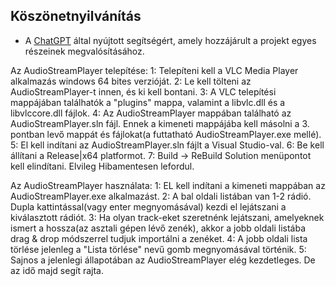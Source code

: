 ## Köszönetnyilvánítás
- A [ChatGPT](https://openai.com/chatgpt) által nyújtott segítségért, amely hozzájárult a projekt egyes részeinek megvalósításához.

Az AudioStreamPlayer telepítése:
1: Telepíteni kell a VLC Media Player alkalmazás windows 64 bites verzióját.
2: Le kell tölteni az AudioStreamPlayer-t innen, és ki kell bontani.
3: A VLC telepítési mappájában találhatók a "plugins" mappa, valamint a libvlc.dll és a libvlccore.dll fájlok.
4: Az AudioStreamPlayer mappában található az AudioStreamPlayer.sln fájl. Ennek a kimeneti mappájába kell másolni a 3. pontban levő mappát és fájlokat(a futtatható AudioStreamPlayer.exe mellé).
5: El kell indítani az AudioStreamPlayer.sln fájlt a Visual Studio-val.
6: Be kell állítani a Release|x64 platformot.
7: Build -> ReBuild Solution menüpontot kell elindítani. Elvileg Hibamentesen lefordul.

Az AudioStreamPlayer használata:
1: EL kell indítani a kimeneti mappában az AudioStreamPlayer.exe alkalmazást.
2: A bal oldali listában van 1-2 rádió. Dupla kattintással(vagy enter megnyomásával) kezdi el lejátszani a kiválasztott rádiót.
3: Ha olyan track-eket szeretnénk lejátszani, amelyeknek ismert a hossza(az asztali gépen lévő zenék), akkor a jobb oldali listába drag & drop módszerrel tudjuk importálni a zenéket.
4: A jobb oldali lista törlése jelenleg a "Lista törlése" nevű gomb megnyomásával történik.
5: Sajnos a jelenlegi állapotában az AudioStreamPlayer elég kezdetleges. De az idő majd segít rajta.
